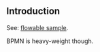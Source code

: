 ## Introduction

See: [flowable sample](https://www.baeldung.com/flowable).

BPMN is heavy-weight though.
